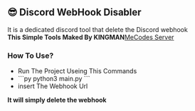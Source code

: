 <h2>😎 Discord WebHook Disabler</h2>
It is a dedicated discord tool that delete the Discord webhook<br>
<strong>This Simple Tools Maked By KINGMAN</strong><a href="https://discord.gg/2wJqGg3KY8">MeCodes Server</a>
<h3>How To Use?</h3>
<ul>
  <li> Run The Project Useing This Commands </li>
  <li>```py
python3 main.py
``` </li>
  <li> insert The Webhook Url </li>
</ul>
<strong>It will simply delete the webhook</strong>
